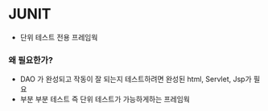 # JUNIT

- 단위 테스트 전용 프레임웍

### 왜 필요한가?

- DAO 가 완성되고 작동이 잘 되는지 테스트하려면 완성된 html, Servlet, Jsp가 필요
- 부분 부분 테스트 즉 단위 테스트가 가능하게하는 프레임웍